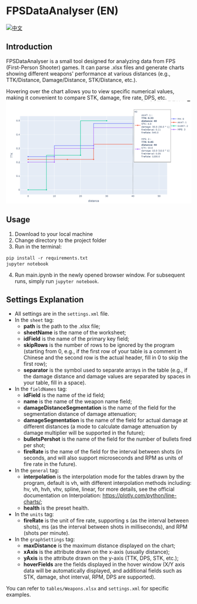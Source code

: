 # FPSDataAnalyser (EN)
[![中文](https://img.shields.io/badge/语言-中文-red.svg)](https://github.com/June12138/ShooterGameStatAnalyser/blob/main/README.md)
## Introduction
FPSDataAnalyser is a small tool designed for analyzing data from FPS (First-Person Shooter) games. It can parse .xlsx files and generate charts showing different weapons' performance at various distances (e.g., TTK/Distance, Damage/Distance, STK/Distance, etc.).

Hovering over the chart allows you to view specific numerical values, making it convenient to compare STK, damage, fire rate, DPS, etc.
![alt text](screenshot.png)
## Usage
1. Download to your local machine
2. Change directory to the project folder
3. Run in the terminal:
```
pip install -r requirements.txt
jupyter notebook
```
4. Run main.ipynb in the newly opened browser window. For subsequent runs, simply run `jupyter notebook`.

## Settings Explanation
- All settings are in the `settings.xml` file.
- In the `sheet` tag:
  - **path** is the path to the .xlsx file;
  - **sheetName** is the name of the worksheet;
  - **idField** is the name of the primary key field;
  - **skipRows** is the number of rows to be ignored by the program (starting from 0, e.g., if the first row of your table is a comment in Chinese and the second row is the actual header, fill in 0 to skip the first row);
  - **separator** is the symbol used to separate arrays in the table (e.g., if the damage distance and damage values are separated by spaces in your table, fill in a space).
- In the `fieldNames` tag:
  - **idField** is the name of the id field;
  - **name** is the name of the weapon name field;
  - **damageDistanceSegmentation** is the name of the field for the segmentation distance of damage attenuation;
  - **damageSegmentation** is the name of the field for actual damage at different distances (a mode to calculate damage attenuation by damage multiplier will be supported in the future);
  - **bulletsPershot** is the name of the field for the number of bullets fired per shot;
  - **fireRate** is the name of the field for the interval between shots (in seconds, and will also support microseconds and RPM as units of fire rate in the future).
- In the `general` tag:
  - **interpolation** is the interpolation mode for the tables drawn by the program, default is vh, with different interpolation methods including: hv, vh, hvh, vhv, spline, linear, for more details, see the official documentation on Interpolation: https://plotly.com/python/line-charts/;
  - **health** is the preset health.
- In the `units` tag:
  - **fireRate** is the unit of fire rate, supporting s (as the interval between shots), ms (as the interval between shots in milliseconds), and RPM (shots per minute).
- In the `graphSettings` tag:
  - **maxDistance** is the maximum distance displayed on the chart;
  - **xAxis** is the attribute drawn on the x-axis (usually distance);
  - **yAxis** is the attribute drawn on the y-axis (TTK, DPS, STK, etc.);
  - **hoverFields** are the fields displayed in the hover window (X/Y axis data will be automatically displayed, and additional fields such as STK, damage, shot interval, RPM, DPS are supported).

You can refer to `tables/Weapons.xlsx` and `settings.xml` for specific examples.